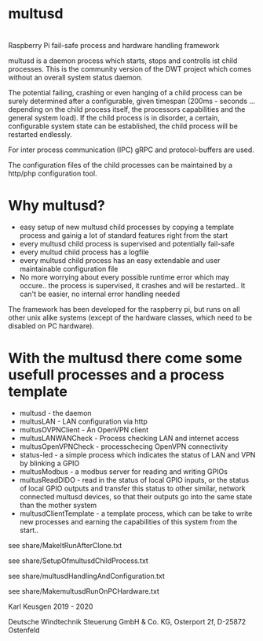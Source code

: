 # multusd
#


Raspberry Pi fail-safe process and hardware handling framework 

multusd is a daemon process which starts, stops and controlls ist child processes. This is the community version of the DWT project which comes without an overall system status daemon. 

The potential failing, crashing or even hanging of a child process can be surely determined after a configurable, given timespan (200ms - seconds ... depending on the child process itself, the processors capabilities and the general system load).
If the child process is in disorder, a certain, configurable system state can be established, the child process will be restarted endlessly.

For inter process communication (IPC) gRPC and protocol-buffers are used.

The configuration files of the child processes can be maintained by a http/php configuration tool.

# Why multusd?

- easy setup of new multusd child processes by copying a template process and gainig a lot of standard features right from the start
- every multusd child process is supervised and potentially fail-safe
- every multud child process has a logfile
- every multusd child process has an easy extendable and user maintainable configuration file
- No more worrying about every possible runtime error which may occure.. the process is supervised, it crashes and will be restarted.. It can't be easier, no internal error handling needed


The framework has been developed for the raspberry pi, but runs on all other unix alike systems (except of the hardware classes, which need to be disabled on PC hardware).

# With the multusd there come some usefull processes and a process template

- multusd - the daemon
- multusLAN - LAN configuration via http
- multusOVPNClient - An OpenVPN client
- multusLANWANCheck - Process checking LAN and internet access
- multusOpenVPNCheck - processchecing OpenVPN connectivity
- status-led - a simple process which indicates the status of LAN and VPN by blinking a GPIO
- multusModbus - a modbus server for reading and writing GPIOs
- multusReadDIDO - read in the status of local GPIO inputs, or the status of local GPIO outputs and transfer this status to other similar, network connected multusd devices, so that their outputs go into the same state than the mother system
- multusdClientTemplate - a template process, which can be take to write new processes and earning the capabilities of this system from the start.. 

see share/MakeItRunAfterClone.txt

see share/SetupOfmultusdChildProcess.txt

see share/multusdHandlingAndConfiguration.txt

see share/MakemultusdRunOnPCHardware.txt

Karl Keusgen
2019 - 2020

Deutsche Windtechnik Steuerung GmbH & Co. KG, Osterport 2f, D-25872 Ostenfeld


